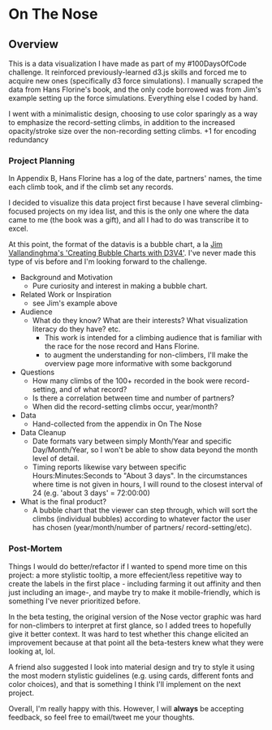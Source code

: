 # On The Nose

## Overview

This is a data visualization I have made as part of my #100DaysOfCode challenge. It reinforced previously-learned d3.js skills and forced me to acquire new ones (specifically d3 force simulations). I manually scraped the data from Hans Florine's book, and the only code borrowed was from Jim's example setting up the force simulations. Everything else I coded by hand. 

I went with a minimalistic design, choosing to use color sparingly as a way to emphasize the record-setting climbs, in addition to the increased opacity/stroke size over the non-recording setting climbs. +1 for encoding redundancy

### Project Planning 
In Appendix B, Hans Florine has a log of the date, partners' names, the time each climb took, and if the climb set any records. 

I decided to visualize this data project first because I have several climbing-focused projects on my idea list, and this is the only one where the data came to me (the book was a gift), and all I had to do was transcribe it to excel. 

At this point, the format of the datavis is a bubble chart, a la [Jim Vallandinghma's 'Creating Bubble Charts with D3V4'](https://vallandingham.me/bubble_charts_with_d3v4.html). I've never made this type of vis before and I'm looking forward to the challenge. 

- Background and Motivation
	- Pure curiosity and interest in making a bubble chart. 
- Related Work or Inspiration
	- see Jim's example above
- Audience
	- What do they know? What are their interests? What visualization literacy do they have? etc.
		- This work is intended for a climbing audience that is familiar with the race for the nose record and Hans Florine. 
		- to augment the understanding for non-climbers, I'll make the overview page more informative with some backgorund
- Questions
	- How many climbs of the 100+ recorded in the book were record-setting, and of what record? 
	- Is there a correlation between time and number of partners? 
  	- When did the record-setting climbs occur, year/month? 
- Data
	- Hand-collected from the appendix in On The Nose
- Data Cleanup 
	- Date formats vary between simply Month/Year and specific Day/Month/Year, so I won't be able to show data beyond the month level of detail. 
  	- Timing reports likewise vary between specific Hours:Minutes:Seconds to "About 3 days". In the circumstances where time is not given in hours, I will round to the closest interval of 24 (e.g. 'about 3 days' = 72:00:00)
- What is the final product? 
	- A bubble chart that the viewer can step through, which will sort the climbs (individual bubbles) according to whatever factor the user has chosen (year/month/number of partners/ record-setting/etc). 


### Post-Mortem

Things I would do better/refactor if I wanted to spend more time on this project: a more stylistic tooltip, a more effecient/less repetitive way to create the labels in the first place - including farming it out affinity and then just including an image-, and maybe try to make it mobile-friendly, which is something I've never prioritized before. 

In the beta testing, the original version of the Nose vector graphic was hard for non-climbers to interpret at first glance, so I added trees to hopefully give it better context. It was hard to test whether this change elicited an improvement because at that point all the beta-testers knew what they were looking at, lol. 

A friend also suggested I look into material design and try to style it using the most modern stylistic guidelines (e.g. using cards, different fonts and color choices), and that is something I think I'll implement on the next project. 

Overall, I'm really happy with this. However, I will **always** be accepting feedback, so feel free to email/tweet me your thoughts. 



